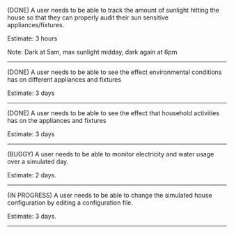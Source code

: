 (DONE)
A user needs to be able to track the amount of sunlight hitting the house so that they can properly audit their sun sensitive appliances/fixtures.

Estimate: 3 hours

Note: Dark at 5am, max sunlight midday, dark again at 6pm

------------------------

(DONE)
A user needs to be able to see the effect environmental conditions has on different appliances and fixtures

Estimate: 3 days

-------------------------

(DONE) 
A user needs to be able to see the effect that household activities has on the appliances and fixtures

Estimate: 3 days

-------------------------

(BUGGY)
A user needs to be able to monitor electricity and water usage over a simulated day.

Estimate: 2 days.

-------------------------

(IN PROGRESS)
A user needs to be able to change the simulated house configuration by editing a configuration file.

Estimate: 3 days.

-------------------------
